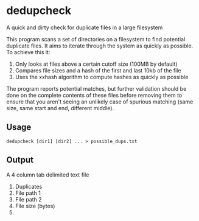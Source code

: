 dedupcheck
===========

A quick and dirty check for duplicate files in a large filesystem

This program scans a set of directories on a filesystem to find potential duplicate files.  It aims to iterate through the system as quickly as possible.  To achieve this it:

1. Only looks at files above a certain cutoff size (100MB by default)
2. Compares file sizes and a hash of the first and last 10kb of the file
3. Uses the xxhash algorithm to compute hashes as quickly as possible

The program reports potential matches, but further validation should be done on the complete contents of these files before removing them to ensure that you aren't seeing an unlikely case of spurious matching (same size, same start and end, different middle).

Usage
-----

```
dedupcheck [dir1] [dir2] ... > possible_dups.txt
```

Output
------

A 4 column tab delimited text file

1. Duplicates
2. File path 1
3. File path 2
4. File size (bytes)
3. 
